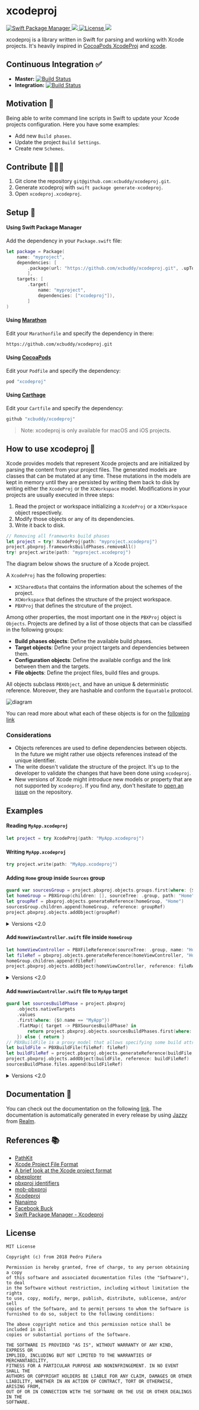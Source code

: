 # xcodeproj

<a href="https://swift.org/package-manager">
<img src="https://img.shields.io/badge/spm-compatible-brightgreen.svg?style=flat" alt="Swift Package Manager"/>
</a>
<a href="https://github.com/xcbuddy/xcodeproj/releases">
  <img src="https://img.shields.io/github/release/xcbuddy/xcodeproj.svg"/>
</a>
<a href="https://opensource.org/licenses/MIT">
  <img src="https://img.shields.io/badge/License-MIT-yellow.svg" alt="License" />
</a>
<a href="https://codecov.io/gh/xcodeswift/xcproj">
  <img src="https://codecov.io/gh/xcodeswift/xcproj/branch/master/graph/badge.svg" />
</a>

xcodeproj is a library written in Swift for parsing and working with Xcode projects. It's heavily inspired in [CocoaPods XcodeProj](https://github.com/CocoaPods/Xcodeproj) and [xcode](https://www.npmjs.com/package/xcode).

## Continuous Integration ✅

- **Master:** [![Build Status](https://travis-ci.org/xcbuddy/xcodeproj.svg?branch=master)](https://travis-ci.org/xcbuddy/xcodeproj)
- **Integration:** [![Build Status](https://travis-ci.org/xcbuddy/xcodeproj.svg?branch=integration)](https://travis-ci.org/xcbuddy/xcodeproj)

## Motivation 💅
Being able to write command line scripts in Swift to update your Xcode projects configuration. Here you have some examples:

- Add new `Build phases`.
- Update the project `Build Settings`.
- Create new `Schemes`.

## Contribute 👨‍👩‍👧

1. Git clone the repository `git@github.com:xcbuddy/xcodeproj.git`.
2. Generate xcodeproj with  `swift package generate-xcodeproj`.
3. Open `xcodeproj.xcodeproj`.

## Setup 🦋

#### Using Swift Package Manager

Add the dependency in your `Package.swift` file:

```swift
let package = Package(
    name: "myproject",
    dependencies: [
        .package(url: "https://github.com/xcbuddy/xcodeproj.git", .upToNextMajor(from: "4.2.0")),
        ],
    targets: [
        .target(
            name: "myproject",
            dependencies: ["xcodeproj"]),
        ]
)

```

#### Using [Marathon](https://github.com/JohnSundell/Marathon)

Edit your `Marathonfile` and specify the dependency in there:

```bash
https://github.com/xcbuddy/xcodeproj.git
```

#### Using [CocoaPods](https://cocoapods.org)

Edit your `Podfile` and specify the dependency:

```ruby
pod "xcodeproj"
```

#### Using [Carthage](https://github.com/carthage)

Edit your `Cartfile` and specify the dependency:

```bash
github "xcbuddy/xcodeproj"
```

> Note: xcodeproj is only available for macOS and iOS projects.

## How to use xcodeproj 🐒

Xcode provides models that represent Xcode projects and are initialized by parsing the content from your project files. The generated models are classes that can be mutated at any time. These mutations in the models are kept in memory until they are persisted by writing them back to disk by writing either the `XcodeProj` or the `XCWorkspace` model. Modifications in your projects are usually executed in three steps:

1. Read the project or workspace initializing a `XcodeProj` or a `XCWorkspace` object respectively.
2. Modify those objects or any of its dependencies.
3. Write it back to disk.

```swift
// Removing all frameworks build phases
let project = try! XcodeProj(path: "myproject.xcodeproj")
project.pbxproj.frameworksBuildPhases.removeAll()
try! project.write(path: "myproject.xcodeproj")
```

The diagram below shows the sructure of a Xcode project.

A `XcodeProj` has the following properties:
- `XCSharedData` that contains the information about the schemes of the project.
- `XCWorkspace` that defines the structure of the project workspace.
- `PBXProj` that defines the strcuture of the project.

Among other properties, the most important one in the `PBXProj` object is `Objects`. Projects are defined by a list of those objects that can be classified in the following groups:

- **Build phases objects**: Define the available build phases.
- **Target objects**: Define your project targets and dependencies between them.
- **Configuration objects**: Define the available configs and the link between them and the targets.
- **File objects**: Define the project files, build files and groups.

All objects subclass `PBXObject`, and have an unique & deterministic reference. Moreover, they are hashable and conform the `Equatable` protocol.

![diagram](Assets/diagram.png)

You can read more about what each of these objects is for on the [following link](http://www.monobjc.net/xcode-project-file-format.html)

### Considerations
- Objects references are used to define dependencies between objects. In the future we might rather use objects references instead of the unique identifier.
- The write doesn't validate the structure of the project. It's up to the developer to validate the changes that have been done using `xcodeproj`.
- New versions of Xcode might introduce new models or property that are not supported by `xcodeproj`. If you find any, don't hesitate to [open an issue](https://github.com/xcbuddy/xcodeproj/issues/new) on the repository.

## Examples

#### Reading `MyApp.xcodeproj`

```swift
let project = try XcodeProj(path: "MyApp.xcodeproj")
```

#### Writing `MyApp.xcodeproj`

```swift
try project.write(path: "MyApp.xcodeproj")
```

#### Adding `Home` group inside `Sources` group

```swift
guard var sourcesGroup = project.pbxproj.objects.groups.first(where: {$0.value.name == "Sources" || $0.value.path == "Sources"})?.value else { return }    
let homeGroup = PBXGroup(children: [], sourceTree: .group, path: "Home")
let groupRef = pbxproj.objects.generateReference(homeGroup, "Home")
sourcesGroup.children.append(homeGroup, reference: groupRef)
project.pbxproj.objects.addObject(groupRef)
```

<details>
<summary>Versions <2.0</summary>

```swift
guard var sourcesGroup = project.pbxproj.objects.groups.first(where: {$0.value.name == "Sources" || $0.value.path == "Sources"})?.value else { return }    
let homeGroup = PBXGroup(reference: project.pbxproj.generateUUID(for: PBXGroup.self), children: [], sourceTree: .group, path: "Home")
sourcesGroup.children.append(homeGroup.reference)
project.pbxproj.objects.addObject(homeGroup)
```

</details>

#### Add `HomeViewController.swift` file inside `HomeGroup`

```swift
let homeViewController = PBXFileReference(sourceTree: .group, name: "HomeViewController.swift", path: "HomeViewController.swift")
let fileRef = pbxproj.objects.generateReference(homeViewController, "HomeViewController.swift")
homeGroup.children.append(fileRef)
project.pbxproj.objects.addObject(homeViewController, reference: fileRef)
```

<details>
<summary>Versions <2.0</summary>

```swift
let homeViewController = PBXFileReference(reference: project.pbxproj.generateUUID(for: PBXFileReference.self), sourceTree: .group, name: "HomeViewController.swift", path: "HomeViewController.swift")
homeGroup.children.append(homeViewController.reference)
project.pbxproj.objects.addObject(homeViewController)
```

</details>
  
#### Add `HomeViewController.swift` file to `MyApp` target

```swift
guard let sourcesBuildPhase = project.pbxproj
    .objects.nativeTargets
    .values
    .first(where: {$0.name == "MyApp"})
    .flatMap({ target -> PBXSourcesBuildPhase? in
        return project.pbxproj.objects.sourcesBuildPhases.first(where: { target.buildPhases.contains($0.key) })?.value
    }) else { return }
// PBXBuildFile is a proxy model that allows specifying some build attributes to the files
let buildFile = PBXBuildFile(fileRef: fileRef)
let buildFileRef = project.pbxproj.objects.generateReference(buildFile, "HomeViewController.swift")
project.pbxproj.objects.addObject(buildFile, reference: buildFileRef)
sourcesBuildPhase.files.append(buildFileRef)
```

<details>
<summary>Versions <2.0</summary>

```swift
guard let sourcesBuildPhase = project.pbxproj
    .objects.nativeTargets
    .values
    .first(where: {$0.name == "MyApp"})
    .flatMap({  target -> PBXSourcesBuildPhase? in
        return project.pbxproj.objects.sourcesBuildPhases.values.first(where: { target.buildPhases.contains($0.reference) })
    }) else { return }
// PBXBuildFile is a proxy model that allows specifying some build attributes to the files
let buildFile = PBXBuildFile(reference: project.pbxproj.generateUUID(for: PBXBuildFile.self), fileRef: homeViewController.reference)
project.pbxproj.objects.addObject(buildFile)
sourcesBuildPhase.files.append(buildFile.reference)
```

</details>

## Documentation 📄
You can check out the documentation on the following [link](https://xcbuddy.github.io/xcodeproj/index.html). The documentation is automatically generated in every release by using [Jazzy](https://github.com/realm/jazzy) from [Realm](https://realm.io).

## References 📚

- [PathKit](https://github.com/kylef/PathKit)
- [Xcode Project File Format](http://www.monobjc.net/xcode-project-file-format.html)
- [A brief look at the Xcode project format](http://danwright.info/blog/2010/10/xcode-pbxproject-files/)
- [pbexplorer](https://github.com/mjmsmith/pbxplorer)
- [pbxproj identifiers](https://pewpewthespells.com/blog/pbxproj_identifiers.html)
- [mob-pbxproj](https://github.com/kronenthaler/mod-pbxproj)
- [Xcodeproj](https://github.com/CocoaPods/Xcodeproj)
- [Nanaimo](https://github.com/CocoaPods/Nanaimo)
- [Facebook Buck](https://buckbuild.com/javadoc/com/facebook/buck/apple/xcode/xcodeproj/package-summary.html)
- [Swift Package Manager - Xcodeproj](https://github.com/apple/swift-package-manager/tree/master/Sources/Xcodeproj)

## License

```
MIT License

Copyright (c) from 2018 Pedro Piñera

Permission is hereby granted, free of charge, to any person obtaining a copy
of this software and associated documentation files (the "Software"), to deal
in the Software without restriction, including without limitation the rights
to use, copy, modify, merge, publish, distribute, sublicense, and/or sell
copies of the Software, and to permit persons to whom the Software is
furnished to do so, subject to the following conditions:

The above copyright notice and this permission notice shall be included in all
copies or substantial portions of the Software.

THE SOFTWARE IS PROVIDED "AS IS", WITHOUT WARRANTY OF ANY KIND, EXPRESS OR
IMPLIED, INCLUDING BUT NOT LIMITED TO THE WARRANTIES OF MERCHANTABILITY,
FITNESS FOR A PARTICULAR PURPOSE AND NONINFRINGEMENT. IN NO EVENT SHALL THE
AUTHORS OR COPYRIGHT HOLDERS BE LIABLE FOR ANY CLAIM, DAMAGES OR OTHER
LIABILITY, WHETHER IN AN ACTION OF CONTRACT, TORT OR OTHERWISE, ARISING FROM,
OUT OF OR IN CONNECTION WITH THE SOFTWARE OR THE USE OR OTHER DEALINGS IN THE
SOFTWARE.
```
